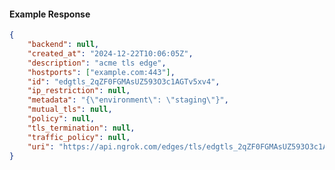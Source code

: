 <!-- Code generated for API Clients. DO NOT EDIT. -->

#### Example Response

```json
{
	"backend": null,
	"created_at": "2024-12-22T10:06:05Z",
	"description": "acme tls edge",
	"hostports": ["example.com:443"],
	"id": "edgtls_2qZF0FGMAsUZ593O3c1AGTv5xv4",
	"ip_restriction": null,
	"metadata": "{\"environment\": \"staging\"}",
	"mutual_tls": null,
	"policy": null,
	"tls_termination": null,
	"traffic_policy": null,
	"uri": "https://api.ngrok.com/edges/tls/edgtls_2qZF0FGMAsUZ593O3c1AGTv5xv4"
}
```

